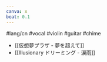 ```yaml
---
canva: x
beat: 0.1
---
```

#lang/cn #vocal #violin #guitar #chime 
- [[仮想夢プラザ - 夢を超えて]]
- [[Illusionary ドリーミング - 涙雨]]